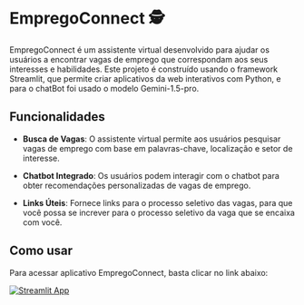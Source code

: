 # EmpregoConnect 🕵️

EmpregoConnect é um assistente virtual desenvolvido para ajudar os usuários a encontrar vagas de emprego que correspondam aos seus interesses e habilidades. Este projeto é construído usando o framework Streamlit, que permite criar aplicativos da web interativos com Python, e para o chatBot foi usado o modelo Gemini-1.5-pro.

## Funcionalidades

- **Busca de Vagas**: O assistente virtual permite aos usuários pesquisar vagas de emprego com base em palavras-chave, localização e setor de interesse.

- **Chatbot Integrado**: Os usuários podem interagir com o chatbot para obter recomendações personalizadas de vagas de emprego.

- **Links Úteis**: Fornece links para o processo seletivo das vagas, para que você possa se increver para o processo seletivo da vaga que se encaixa com você.

## Como usar

Para acessar aplicativo EmpregoConnect, basta clicar no link abaixo:

[![Streamlit App](https://static.streamlit.io/badges/streamlit_badge_black_white.svg)](https://share.streamlit.io/alessitomas/empregoconnect/main/app.py)
